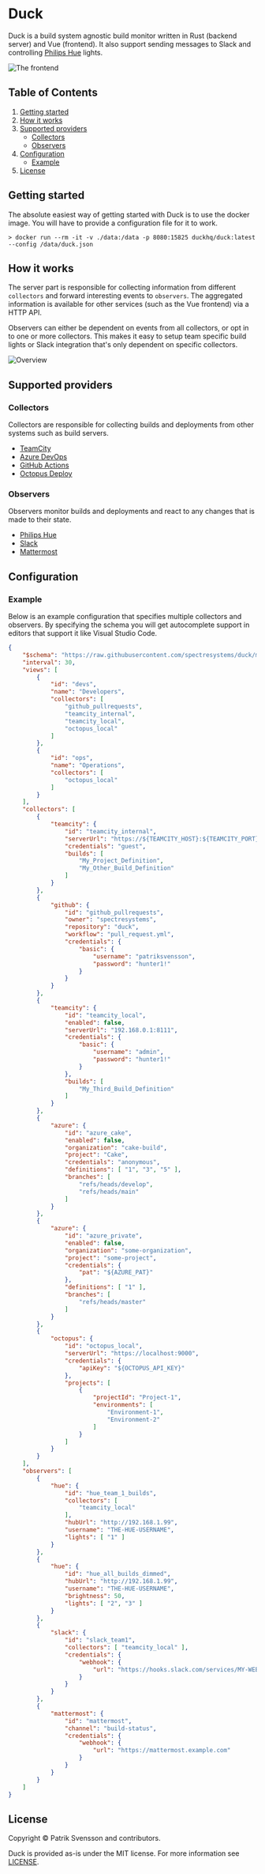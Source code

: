 # Duck

Duck is a build system agnostic build monitor written in Rust (backend server) and Vue (frontend). It also support sending messages to Slack and controlling [Philips Hue](https://www2.meethue.com/) lights.

![The frontend](media/images/frontend.png)

## Table of Contents

1. [Getting started](https://github.com/spectresystems/duck#getting-started)
2. [How it works](https://github.com/spectresystems/duck#how-it-works)
3. [Supported providers](https://github.com/spectresystems/duck#supported-providers)
   - [Collectors](https://github.com/spectresystems/duck#collectors)
   - [Observers](https://github.com/spectresystems/duck#observers)
3. [Configuration](https://github.com/spectresystems/duck#configuration)
   - [Example](https://github.com/spectresystems/duck#example)
4. [License](https://github.com/spectresystems/duck#license)

## Getting started

The absolute easiest way of getting started with Duck is to use the docker image. You will have to provide a configuration file for it to work.

```
> docker run --rm -it -v ./data:/data -p 8080:15825 duckhq/duck:latest --config /data/duck.json
```

## How it works

The server part is responsible for collecting information from different `collectors` and forward interesting events to `observers`. The aggregated information is available for other services (such as the Vue frontend) via a HTTP API.

Observers can either be dependent on events from all collectors, or opt in to one or more collectors. This makes it easy to setup team specific build lights or Slack integration that's only dependent on specific collectors.

![Overview](media/images/overview.svg)

## Supported providers

### Collectors

Collectors are responsible for collecting builds and deployments from
other systems such as build servers.

* [TeamCity](https://www.jetbrains.com/teamcity/)
* [Azure DevOps](https://azure.microsoft.com/en-us/services/devops)
* [GitHub Actions](https://github.com/features/actions)
* [Octopus Deploy](https://octopus.com/)

### Observers

Observers monitor builds and deployments and react to any
changes that is made to their state.

* [Philips Hue](https://www2.meethue.com/)
* [Slack](https://slack.com/)
* [Mattermost](https://mattermost.com/)

## Configuration

### Example

Below is an example configuration that specifies multiple collectors and observers. By specifying the schema you will get autocomplete support in editors that support it like Visual Studio Code.

```json
{
    "$schema": "https://raw.githubusercontent.com/spectresystems/duck/master/schemas/v0.8.json",
    "interval": 30,
    "views": [
        {
            "id": "devs",
            "name": "Developers", 
            "collectors": [ 
                "github_pullrequests", 
                "teamcity_internal",
                "teamcity_local",
                "octopus_local"
            ]
        },
        {
            "id": "ops",
            "name": "Operations",
            "collectors": [ 
                "octopus_local" 
            ]
        }
    ],
    "collectors": [
        {
            "teamcity": {
                "id": "teamcity_internal",
                "serverUrl": "https://${TEAMCITY_HOST}:${TEAMCITY_PORT}/",
                "credentials": "guest",
                "builds": [
                    "My_Project_Definition",
                    "My_Other_Build_Definition"
                ]
            }
        },
        {
            "github": {
                "id": "github_pullrequests",
                "owner": "spectresystems",
                "repository": "duck",
                "workflow": "pull_request.yml",
                "credentials": {
                    "basic": {
                        "username": "patriksvensson",
                        "password": "hunter1!"
                    }
                }
            }
        },
        {
            "teamcity": {
                "id": "teamcity_local",
                "enabled": false,
                "serverUrl": "192.168.0.1:8111",
                "credentials": {
                    "basic": {
                        "username": "admin",
                        "password": "hunter1!"
                    }
                },
                "builds": [
                    "My_Third_Build_Definition"
                ]
            }
        },
        {
            "azure": {
                "id": "azure_cake",
                "enabled": false,
                "organization": "cake-build",
                "project": "Cake",
                "credentials": "anonymous",
                "definitions": [ "1", "3", "5" ],
                "branches": [
                    "refs/heads/develop",
                    "refs/heads/main"
                ]
            }
        },
        {
            "azure": {
                "id": "azure_private",
                "enabled": false,
                "organization": "some-organization",
                "project": "some-project",
                "credentials": {
                    "pat": "${AZURE_PAT}"
                },
                "definitions": [ "1" ],
                "branches": [
                    "refs/heads/master"
                ]
            }
        },
        {
            "octopus": {
                "id": "octopus_local",
                "serverUrl": "https://localhost:9000",
                "credentials": {
                    "apiKey": "${OCTOPUS_API_KEY}"
                },
                "projects": [
                    {
                        "projectId": "Project-1",
                        "environments": [
                            "Environment-1",
                            "Environment-2"
                        ]
                    }
                ]
            }
        }
    ],
    "observers": [
        {
            "hue": {
                "id": "hue_team_1_builds",
                "collectors": [
                    "teamcity_local"
                ],
                "hubUrl": "http://192.168.1.99",
                "username": "THE-HUE-USERNAME",
                "lights": [ "1" ]
            }
        },
        {
            "hue": {
                "id": "hue_all_builds_dimmed",
                "hubUrl": "http://192.168.1.99",
                "username": "THE-HUE-USERNAME",
                "brightness": 50,
                "lights": [ "2", "3" ]
            }
        },
        {
            "slack": {
                "id": "slack_team1",
                "collectors": [ "teamcity_local" ],
                "credentials": {
                    "webhook": {
                        "url": "https://hooks.slack.com/services/MY-WEBHOOK-URL"
                    }
                }
            }
        },
        {
            "mattermost": {
                "id": "mattermost",
                "channel": "build-status",
                "credentials": {
                    "webhook": {
                        "url": "https://mattermost.example.com"
                    }
                }
            }
        }
    ]
}
```

## License

Copyright © Patrik Svensson and contributors.

Duck is provided as-is under the MIT license. For more information see [LICENSE](https://github.com/spectresystems/duck/blob/master/LICENSE).